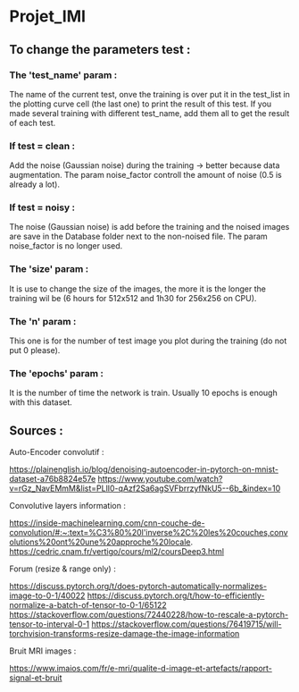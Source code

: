 # Projet_IMI

## To change the parameters test :

### The 'test_name' param :
The name of the current test, onve the training is over put it in the test_list in the plotting curve cell (the last one) to print the result of this test. If you made several training with different test_name, add them all to get the result of each test.

### If test = clean :
Add the noise (Gaussian noise) during the training -> better because data augmentation.
The param noise_factor controll the amount of noise (0.5 is already a lot).

### If test = noisy :
The noise (Gaussian noise) is add before the training and the noised images are save in the Database folder next to the non-noised file.
The param noise_factor is no longer used.

### The 'size' param :
It is use to change the size of the images, the more it is the longer the training wil be (6 hours for 512x512 and 1h30 for 256x256 on CPU).

### The 'n' param :
This one is for the number of test image you plot during the training (do not put 0 please).

### The 'epochs' param :
It is the number of time the network is train. Usually 10 epochs is enough with this dataset.

## Sources :

Auto-Encoder convolutif :

https://plainenglish.io/blog/denoising-autoencoder-in-pytorch-on-mnist-dataset-a76b8824e57e
https://www.youtube.com/watch?v=rGz_NavEMmM&list=PLlI0-qAzf2Sa6agSVFbrrzyfNkU5--6b_&index=10

Convolutive layers information :

https://inside-machinelearning.com/cnn-couche-de-convolution/#:~:text=%C3%80%20l'inverse%2C%20les%20couches,convolutions%20ont%20une%20approche%20locale.
https://cedric.cnam.fr/vertigo/cours/ml2/coursDeep3.html

Forum (resize & range only) :

https://discuss.pytorch.org/t/does-pytorch-automatically-normalizes-image-to-0-1/40022
https://discuss.pytorch.org/t/how-to-efficiently-normalize-a-batch-of-tensor-to-0-1/65122
https://stackoverflow.com/questions/72440228/how-to-rescale-a-pytorch-tensor-to-interval-0-1
https://stackoverflow.com/questions/76419715/will-torchvision-transforms-resize-damage-the-image-information

Bruit MRI images :

https://www.imaios.com/fr/e-mri/qualite-d-image-et-artefacts/rapport-signal-et-bruit